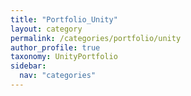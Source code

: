 ```yaml
---
title: "Portfolio_Unity"
layout: category
permalink: /categories/portfolio/unity
author_profile: true
taxonomy: UnityPortfolio
sidebar:
  nav: "categories"
---
```

